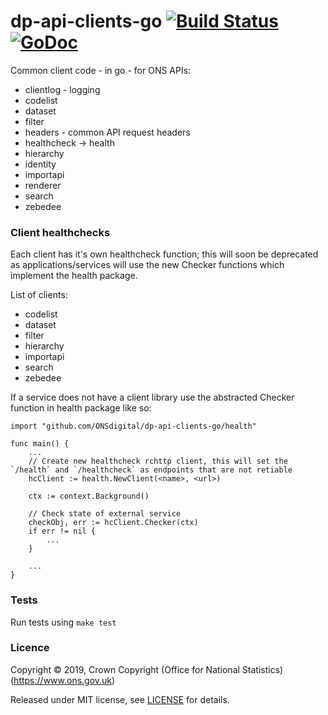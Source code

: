 dp-api-clients-go [![Build Status](https://travis-ci.org/ONSdigital/dp-api-clients-go.svg?branch=master)](https://travis-ci.org/ONSdigital/dp-api-clients-go) [![GoDoc](https://godoc.org/github.com/ONSdigital/dp-api-clients-go?status.svg)](https://godoc.org/github.com/ONSdigital/dp-api-clients-go)
=====

Common client code - in go - for ONS APIs:

* clientlog - logging
* codelist
* dataset
* filter
* headers - common API request headers
* healthcheck -> health
* hierarchy
* identity
* importapi
* renderer
* search
* zebedee

### Client healthchecks

Each client has it's own healthcheck function; this will soon be deprecated as applications/services will use the new Checker functions which implement the health package.

List of clients:

* codelist
* dataset
* filter
* hierarchy
* importapi
* search
* zebedee

If a service does not have a client library use the abstracted Checker function in health package like so:

```
import "github.com/ONSdigital/dp-api-clients-go/health"

func main() {
    ...
    // Create new healthcheck rchttp client, this will set the `/health` and `/healthcheck` as endpoints that are not retiable
    hcClient := health.NewClient(<name>, <url>)

    ctx := context.Background()

    // Check state of external service
    checkObj, err := hcClient.Checker(ctx)
    if err != nil {
        ...
    }
    
    ...
}

```

### Tests

Run tests using `make test`

### Licence

Copyright ©‎ 2019, Crown Copyright (Office for National Statistics) (https://www.ons.gov.uk)

Released under MIT license, see [LICENSE](LICENSE.md) for details.
